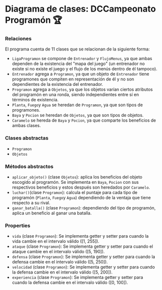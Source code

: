 # Diagrama de clases: DCCampeonato Programón :trophy:
### Relaciones
El programa cuenta de 11 clases que se relacionan de la siguiente forma:
* `LigaProgramon` se compone de `Entrenador` y `FlujoMenus`, ya que ambas dependen de la existencia del "mapa del juego" (un entrenador no existe si no existe el juego y el flujo de los menús dentro de él tampoco).
* `Entrenador` agrega a `Programon`, ya que un objeto de `Entrenador` tiene programones que compiten en representación de él y no son dependientes de la existencia del entrenador.
* `Programon` agrega a `Objetos`, ya que los objetos varían ciertos atributos del programón en una ronda, siendo independientes entre sí en términos de existencia.
* `Planta`, `Fuego`y `Agua` se heredan de `Programon`, ya que son tipos de programones.
* `Baya` y `Pocion` se heredan de `Objetos`, ya que son tipos de objetos.
* `Caramelo` se hereda de `Baya` y `Pocion`, ya que comparte los beneficios de ambas clases.

### Clases abstractas
* `Programon`
* `Objetos`

### Métodos abstractos
* `aplicar_objeto()` (clase `Objetos`): aplica los beneficios del objeto escogido al programón. Se implementa en `Baya`, `Pocion` con sus respectivos beneficios y estos después son heredados por `Caramelo`.
* `luchar()`(clase `Programon`): calcula el puntaje para cada tipo de programón (`Planta`, `Fuego`y `Agua`) dependiendo de la ventaja que tiene respecto a su rival.
* `ganar_batalla()` (clase `Programon`): dependiendo del tipo de programón, aplica un beneficio al ganar una batalla.

### Properties
* `vida` (clase `Programon`): Se implementa getter y setter para cuando la vida cambie en el intervalo válido ([1, 255]).
* `ataque` (clase `Programon`): Se implementa getter y setter para cuando el ataque cambie en el intervalo válido ([5, 190]).
* `defensa` (clase `Programon`): Se implementa getter y setter para cuando la defensa cambie en el intervalo válido ([5, 250]).
* `velocidad` (clase `Programon`): Se implementa getter y setter para cuando la defensa cambie en el intervalo válido ([5, 200]).
* `experiencia` (clase `Programon`): Se implementa getter y setter para cuando la defensa cambie en el intervalo válido ([0, 100]).
